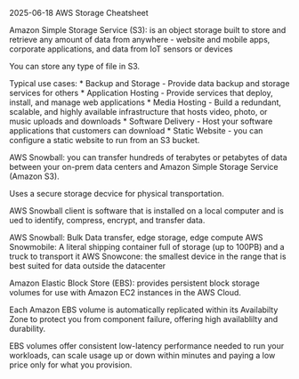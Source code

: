 2025-06-18
AWS Storage Cheatsheet


Amazon Simple Storage Service (S3): is an object storage built to store and retrieve
any amount of data from anywhere - website and mobile apps, corporate applications,
and data from IoT sensors or devices

You can store any type of file in S3.

Typical use cases:
    * Backup and Storage - Provide data backup and storage services for others
    * Application Hosting - Provide services that deploy, install, and manage
    web applications
    * Media Hosting - Build a redundant, scalable, and highly available
    infrastructure that hosts video, photo, or music uploads and downloads
    * Software Delivery - Host your software applications that customers
    can download
    * Static Website - you can configure a static website to run from an
    S3 bucket.

AWS Snowball: you can transfer hundreds of terabytes or petabytes of data between your on-prem data centers and Amazon Simple Storage Service (Amazon S3).

Uses a secure storage decvice for physical transportation.

AWS Snowball client is software that is installed on a local computer and is ued to identify, compress, encrypt, and transfer data.

AWS Snowball: Bulk Data transfer, edge storage, edge compute
AWS Snowmobile: A literal shipping container full of storage (up to 100PB) and a truck to transport it
AWS Snowcone: the smallest device in the range that is best suited for data outside the datacenter

Amazon Elastic Block Store (EBS): provides persistent block storage volumes for use with Amazon EC2 instances in the AWS Cloud.

Each Amazon EBS volume is automatically replicated within its Availabilty Zone to protect you from component failure, offering high availablilty and durability.

EBS volumes offer consistent low-latency performance needed to run your workloads, can scale usage up or down within minutes and paying a low price
only for what you provision.


